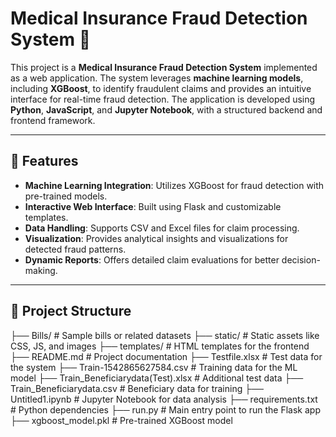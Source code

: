 # Medical Insurance Fraud Detection System 🌟

This project is a **Medical Insurance Fraud Detection System** implemented as a web application. The system leverages **machine learning models**, including **XGBoost**, to identify fraudulent claims and provides an intuitive interface for real-time fraud detection. The application is developed using **Python**, **JavaScript**, and **Jupyter Notebook**, with a structured backend and frontend framework.

---

## 🚀 Features
- **Machine Learning Integration**: Utilizes XGBoost for fraud detection with pre-trained models.
- **Interactive Web Interface**: Built using Flask and customizable templates.
- **Data Handling**: Supports CSV and Excel files for claim processing.
- **Visualization**: Provides analytical insights and visualizations for detected fraud patterns.
- **Dynamic Reports**: Offers detailed claim evaluations for better decision-making.

---

## 📂 Project Structure
├── Bills/ # Sample bills or related datasets ├── static/ # Static assets like CSS, JS, and images ├── templates/ # HTML templates for the frontend ├── README.md # Project documentation ├── Testfile.xlsx # Test data for the system ├── Train-1542865627584.csv # Training data for the ML model ├── Train_Beneficiarydata(Test).xlsx # Additional test data ├── Train_Beneficiarydata.csv # Beneficiary data for training ├── Untitled1.ipynb # Jupyter Notebook for data analysis ├── requirements.txt # Python dependencies ├── run.py # Main entry point to run the Flask app ├── xgboost_model.pkl # Pre-trained XGBoost model
